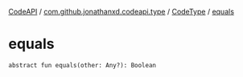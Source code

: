 [CodeAPI](../../index.md) / [com.github.jonathanxd.codeapi.type](../index.md) / [CodeType](index.md) / [equals](.)

# equals

`abstract fun equals(other: Any?): Boolean`